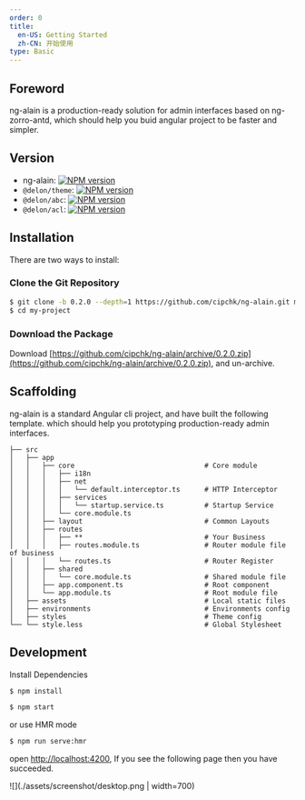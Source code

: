 ```yaml
---
order: 0
title:
  en-US: Getting Started
  zh-CN: 开始使用
type: Basic
---
```


## Foreword

ng-alain is a production-ready solution for admin interfaces based on ng-zorro-antd, which should help you buid angular project to be faster and simpler.

## Version

- ng-alain: [![NPM version](https://img.shields.io/npm/v/ng-alain.svg)](https://www.npmjs.com/package/ng-alain)
- `@delon/theme`: [![NPM version](https://img.shields.io/npm/v/@delon/theme.svg)](https://www.npmjs.com/package/@delon/theme)
- `@delon/abc`: [![NPM version](https://img.shields.io/npm/v/@delon/abc.svg)](https://www.npmjs.com/package/@delon/abc)
- `@delon/acl`: [![NPM version](https://img.shields.io/npm/v/@delon/acl.svg)](https://www.npmjs.com/package/@delon/acl)

## Installation

There are two ways to install:

### Clone the Git Repository

```bash
$ git clone -b 0.2.0 --depth=1 https://github.com/cipchk/ng-alain.git my-project
$ cd my-project
```

### Download the Package

Download [https://github.com/cipchk/ng-alain/archive/0.2.0.zip](https://github.com/cipchk/ng-alain/archive/0.2.0.zip), and un-archive.

## Scaffolding

ng-alain is a standard Angular cli project, and have built the following template. which should help you prototyping production-ready admin interfaces.

```
├── src
│   ├── app
│   │   ├── core                                # Core module
│   │   │   ├── i18n
│   │   │   ├── net
│   │   │   │   └── default.interceptor.ts      # HTTP Interceptor
│   │   │   ├── services
│   │   │   │   └── startup.service.ts          # Startup Service
│   │   │   └── core.module.ts
│   │   ├── layout                              # Common Layouts
│   │   ├── routes
│   │   │   ├── **                              # Your Business
│   │   │   ├── routes.module.ts                # Router module file of business
│   │   │   └── routes.ts                       # Router Register
│   │   ├── shared
│   │   │   └── core.module.ts                  # Shared module file
│   │   ├── app.component.ts                    # Root component
│   │   └── app.module.ts                       # Root module file
│   ├── assets                                  # Local static files
│   ├── environments                            # Environments config
│   ├── styles                                  # Theme config
└── └── style.less                              # Global Stylesheet
```

## Development

Install Dependencies

```bash
$ npm install
```

```bash
$ npm start
```

or use HMR mode

```bash
$ npm run serve:hmr
```

open [http://localhost:4200](http://localhost:4200), If you see the following page then you have succeeded.

![](./assets/screenshot/desktop.png | width=700)
